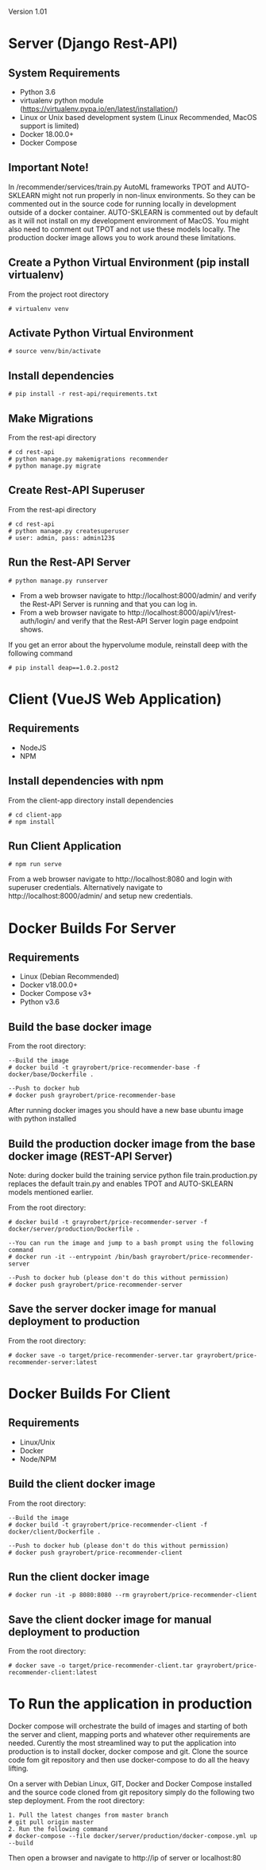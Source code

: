 Version 1.01

# Server (Django Rest-API)

## System Requirements
*  Python 3.6
*  virtualenv python module (https://virtualenv.pypa.io/en/latest/installation/)
*  Linux or Unix based development system (Linux Recommended, MacOS support is limited)
*  Docker 18.00.0+
*  Docker Compose

## Important Note!
In /recommender/services/train.py AutoML frameworks TPOT and AUTO-SKLEARN might not run properly in non-linux environments. So they can be commented out in the source code for running locally in development outside of a docker container. AUTO-SKLEARN is commented out by default as it will not install on my development environment of MacOS. You might also need to comment out TPOT and not use these models locally. The production docker image allows you to work around these limitations.

## Create a Python Virtual Environment (pip install virtualenv)
From the project root directory

    # virtualenv venv

## Activate Python Virtual Environment  
    # source venv/bin/activate

## Install dependencies
    # pip install -r rest-api/requirements.txt 

## Make Migrations  
From the rest-api directory

    # cd rest-api
    # python manage.py makemigrations recommender
    # python manage.py migrate

## Create Rest-API Superuser  
From the rest-api directory

    # cd rest-api
    # python manage.py createsuperuser
    # user: admin, pass: admin123$

## Run the Rest-API Server

    # python manage.py runserver

* From a web browser navigate to http://localhost:8000/admin/ and verify the Rest-API Server is running and that you can log in.
* From a web browser navigate to http://localhost:8000/api/v1/rest-auth/login/ and verify that the Rest-API Server login page endpoint shows.

If you get an error about the hypervolume module, reinstall deep with the following command

    # pip install deap==1.0.2.post2


# Client (VueJS Web Application)

## Requirements
*  NodeJS 
*  NPM

## Install dependencies with npm
From the client-app directory install dependencies

    # cd client-app
    # npm install

## Run Client Application

    # npm run serve

From a web browser navigate to http://localhost:8080 and login with superuser credentials. Alternatively navigate to http://localhost:8000/admin/ and setup new credentials.


# Docker Builds For Server

## Requirements
*  Linux (Debian Recommended)
*  Docker v18.00.0+
*  Docker Compose v3+
*  Python v3.6

## Build the base docker image
From the root directory:

    --Build the image
    # docker build -t grayrobert/price-recommender-base -f docker/base/Dockerfile .

    --Push to docker hub
    # docker push grayrobert/price-recommender-base

After running docker images you should have a new base ubuntu image with python installed

## Build the production docker image from the base docker image (REST-API Server)
Note: during docker build the training service python file train.production.py replaces the default train.py and enables TPOT and AUTO-SKLEARN models mentioned earlier.

From the root directory:  

    # docker build -t grayrobert/price-recommender-server -f docker/server/production/Dockerfile .

    --You can run the image and jump to a bash prompt using the following command
    # docker run -it --entrypoint /bin/bash grayrobert/price-recommender-server

    --Push to docker hub (please don't do this without permission)
    # docker push grayrobert/price-recommender-server


## Save the server docker image for manual deployment to production
From the root directory:

    # docker save -o target/price-recommender-server.tar grayrobert/price-recommender-server:latest

# Docker Builds For Client

## Requirements
*  Linux/Unix
*  Docker
*  Node/NPM

## Build the client docker image
From the root directory:

    --Build the image
    # docker build -t grayrobert/price-recommender-client -f docker/client/Dockerfile .

    --Push to docker hub (please don't do this without permission)
    # docker push grayrobert/price-recommender-client

## Run the client docker image

    # docker run -it -p 8080:8080 --rm grayrobert/price-recommender-client

## Save the client docker image for manual deployment to production
From the root directory:

    # docker save -o target/price-recommender-client.tar grayrobert/price-recommender-client:latest


# To Run the application in production
Docker compose will orchestrate the build of images and starting of both the server and client, mapping ports and whatever other requirements are needed. Curently the most streamlined way to put the application into production is to install docker, docker compose and git. Clone the source code fom git repository and then use docker-compose to do all the heavy lifting.

On a server with Debian Linux, GIT, Docker and Docker Compose installed and the source code cloned from git repository simply do the following two step deployment.
From the root directory:

    1. Pull the latest changes from master branch 
    # git pull origin master
    2. Run the following command 
    # docker-compose --file docker/server/production/docker-compose.yml up --build

Then open a browser and navigate to http://ip of server or localhost:80
